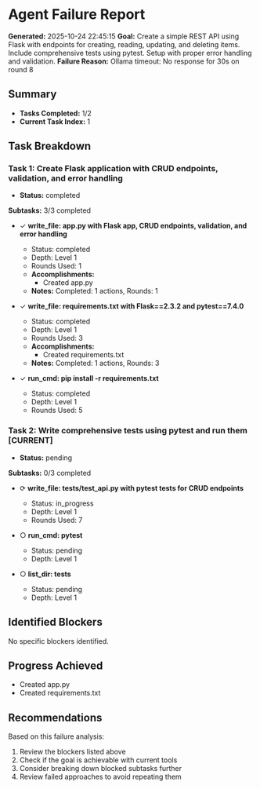# Agent Failure Report

**Generated:** 2025-10-24 22:45:15
**Goal:** Create a simple REST API using Flask with endpoints for creating, reading, updating, and deleting items. Include comprehensive tests using pytest. Setup with proper error handling and validation.
**Failure Reason:** Ollama timeout: No response for 30s on round 8

## Summary

- **Tasks Completed:** 1/2
- **Current Task Index:** 1

## Task Breakdown

### Task 1: Create Flask application with CRUD endpoints, validation, and error handling 

- **Status:** completed

**Subtasks:** 3/3 completed

- ✓ **write_file: app.py with Flask app, CRUD endpoints, validation, and error handling**
  - Status: completed
  - Depth: Level 1
  - Rounds Used: 1
  - **Accomplishments:**
    - Created app.py
  - **Notes:** Completed: 1 actions, Rounds: 1

- ✓ **write_file: requirements.txt with Flask==2.3.2 and pytest==7.4.0**
  - Status: completed
  - Depth: Level 1
  - Rounds Used: 3
  - **Accomplishments:**
    - Created requirements.txt
  - **Notes:** Completed: 1 actions, Rounds: 3

- ✓ **run_cmd: pip install -r requirements.txt**
  - Status: completed
  - Depth: Level 1
  - Rounds Used: 5


### Task 2: Write comprehensive tests using pytest and run them **[CURRENT]**

- **Status:** pending

**Subtasks:** 0/3 completed

- ⟳ **write_file: tests/test_api.py with pytest tests for CRUD endpoints**
  - Status: in_progress
  - Depth: Level 1
  - Rounds Used: 7

- ○ **run_cmd: pytest**
  - Status: pending
  - Depth: Level 1

- ○ **list_dir: tests**
  - Status: pending
  - Depth: Level 1


## Identified Blockers

No specific blockers identified.

## Progress Achieved

- Created app.py
- Created requirements.txt

## Recommendations

Based on this failure analysis:
1. Review the blockers listed above
2. Check if the goal is achievable with current tools
3. Consider breaking down blocked subtasks further
4. Review failed approaches to avoid repeating them
